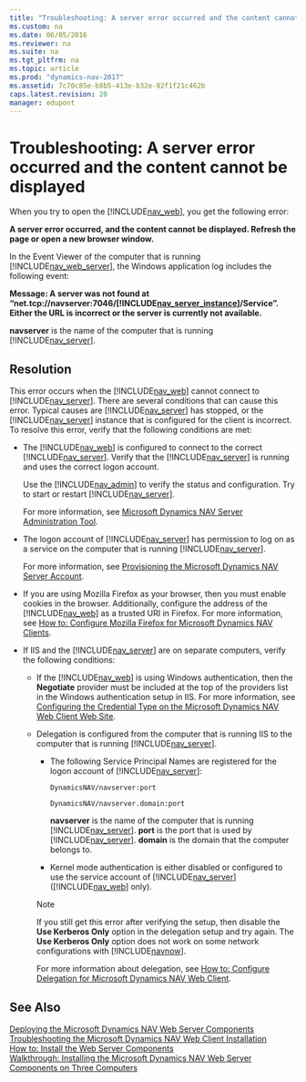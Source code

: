```yaml
---
title: "Troubleshooting: A server error occurred and the content cannot be displayed"
ms.custom: na
ms.date: 06/05/2016
ms.reviewer: na
ms.suite: na
ms.tgt_pltfrm: na
ms.topic: article
ms.prod: "dynamics-nav-2017"
ms.assetid: 7c70c85e-b8b5-413e-b32e-82f1f21c462b
caps.latest.revision: 20
manager: edupont
---
```

# Troubleshooting: A server error occurred and the content cannot be displayed
When you try to open the [!INCLUDE[nav_web](includes/nav_web_md.md)], you get the following error:  
  
 **A server error occurred, and the content cannot be displayed. Refresh the page or open a new browser window.**  
  
 In the Event Viewer of the computer that is running [!INCLUDE[nav_web_server](includes/nav_web_server_md.md)], the Windows application log includes the following event:  
  
 **Message: A server was not found at “net.tcp://navserver:7046/[!INCLUDE[nav_server_instance](includes/nav_server_instance_md.md)]/Service”. Either the URL is incorrect or the server is currently not available.**  
  
 **navserver** is the name of the computer that is running [!INCLUDE[nav_server](includes/nav_server_md.md)].  
  
## Resolution  
 This error occurs when the [!INCLUDE[nav_web](includes/nav_web_md.md)] cannot connect to [!INCLUDE[nav_server](includes/nav_server_md.md)]. There are several conditions that can cause this error. Typical causes are [!INCLUDE[nav_server](includes/nav_server_md.md)] has stopped, or the [!INCLUDE[nav_server](includes/nav_server_md.md)] instance that is configured for the client is incorrect. To resolve this error, verify that the following conditions are met:  
  
-   The [!INCLUDE[nav_web](includes/nav_web_md.md)] is configured to connect to the correct [!INCLUDE[nav_server](includes/nav_server_md.md)]. Verify that the [!INCLUDE[nav_server](includes/nav_server_md.md)] is running and uses the correct logon account.  
  
     Use the [!INCLUDE[nav_admin](includes/nav_admin_md.md)] to verify the status and configuration. Try to start or restart [!INCLUDE[nav_server](includes/nav_server_md.md)].  
  
     For more information, see [Microsoft Dynamics NAV Server Administration Tool](Microsoft-Dynamics-NAV-Server-Administration-Tool.md).  
  
-   The logon account of [!INCLUDE[nav_server](includes/nav_server_md.md)] has permission to log on as a service on the computer that is running [!INCLUDE[nav_server](includes/nav_server_md.md)].  
  
     For more information, see [Provisioning the Microsoft Dynamics NAV Server Account](Provisioning-the-Microsoft-Dynamics-NAV-Server-Account.md).  
  
-   If you are using Mozilla Firefox as your browser, then you must enable cookies in the browser. Additionally, configure the address of the [!INCLUDE[nav_web](includes/nav_web_md.md)] as a trusted URI in Firefox. For more information, see [How to: Configure Mozilla Firefox for Microsoft Dynamics NAV Clients](How-to--Configure-Mozilla-Firefox-for-Microsoft-Dynamics-NAV-Clients.md).  
  
-   If IIS and the [!INCLUDE[nav_server](includes/nav_server_md.md)] are on separate computers, verify the following conditions:  
  
    -   If the [!INCLUDE[nav_web](includes/nav_web_md.md)] is using Windows authentication, then the **Negotiate** provider must be included at the top of the providers list in the Windows authentication setup in IIS. For more information, see [Configuring the Credential Type on the Microsoft Dynamics NAV Web Client Web Site](How-to--Configure-Authentication-of-Microsoft-Dynamics-NAV-Web-Client-Users.md#WebClient).  
  
    -   Delegation is configured from the computer that is running IIS to the computer that is running [!INCLUDE[nav_server](includes/nav_server_md.md)].  
  
        -   The following Service Principal Names are registered for the logon account of [!INCLUDE[nav_server](includes/nav_server_md.md)]:  
  
             `DynamicsNAV/navserver:port`  
  
             `DynamicsNAV/navserver.domain:port`  
  
             **navserver** is the name of the computer that is running [!INCLUDE[nav_server](includes/nav_server_md.md)]. **port** is the port that is used by [!INCLUDE[nav_server](includes/nav_server_md.md)]. **domain** is the domain that the computer belongs to.  
  
        -   Kernel mode authentication is either disabled or configured to use the service account of [!INCLUDE[nav_server](includes/nav_server_md.md)] \([!INCLUDE[nav_web](includes/nav_web_md.md)] only\).  
  
        > [!NOTE]  
        >  If you still get this error after verifying the setup, then disable the **Use Kerberos Only** option in the delegation setup and try again. The **Use Kerberos Only** option does not work on some network configurations with [!INCLUDE[navnow](includes/navnow_md.md)].  
  
         For more information about delegation, see [How to: Configure Delegation for Microsoft Dynamics NAV Web Client](How-to--Configure-Delegation-for-Microsoft-Dynamics-NAV-Web-Client.md).  
  
## See Also  
 [Deploying the Microsoft Dynamics NAV Web Server Components](Deploying-the-Microsoft-Dynamics-NAV-Web-Server-Components.md)   
 [Troubleshooting the Microsoft Dynamics NAV Web Client Installation](Troubleshooting-the-Microsoft-Dynamics-NAV-Web-Client-Installation.md)   
 [How to: Install the Web Server Components](How-to--Install-the-Web-Server-Components.md)   
 [Walkthrough: Installing the Microsoft Dynamics NAV Web Server Components on Three Computers](Walkthrough--Installing-the-Microsoft-Dynamics-NAV-Web-Server-Components-on-Three-Computers.md)